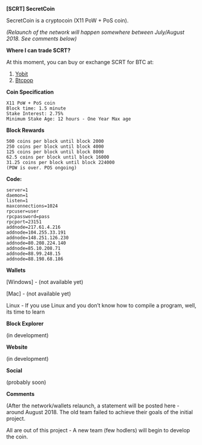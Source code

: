 **[SCRT] SecretCoin**

SecretCoin is a cryptocoin (X11 PoW + PoS coin).

*(Relaunch of the network will happen somewhere between July/August 2018. See comments below)*

**Where I can trade SCRT?**

At this moment, you can buy or exchange SCRT for BTC at:

1. [Yobit](https://yobit.net/en/trade/SCRT/BTC#7D) 
2. [Btcpop](https://btcpop.co/Exchange/SCRT)

**Coin Specification**
```
X11 PoW + PoS coin
Block time: 1.5 minute
Stake Interest: 2.75%
Minimum Stake Age: 12 hours - One Year Max age
```

**Block Rewards**
```
500 coins per block until block 2000
250 coins per block until block 4000
125 coins per block until block 8000
62.5 coins per block until block 16000
31.25 coins per block until block 224000
(POW is over. POS ongoing)
```

**Code:**
```
server=1
daemon=1
listen=1
maxconnections=1024
rpcuser=user
rpcpassword=pass
rpcport=23151
addnode=217.61.4.216
addnode=104.255.33.191
addnode=148.251.126.230
addnode=80.208.224.140
addnode=85.10.208.71
addnode=88.99.248.15
addnode=88.198.68.186
```

**Wallets**

[Windows] - (not available yet)

[Mac] - (not available yet)

Linux - If you use Linux and you don’t know how to compile a program, well, its time to learn


**Block Explorer**

(in development)

**Website**

(in development)

**Social**

(probably soon)

**Comments**

(After the network/wallets relaunch, a statement will be posted here - around August 2018.
The old team failed to achieve their goals of the initial project.

All are out of this project - A new team (few hodlers) will begin to develop the coin. 
